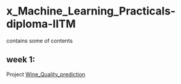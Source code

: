 # x_Machine_Learning_Practicals-diploma-IITM
contains some of contents 

## week 1:
  Project [Wine_Quality_prediction](https://www.kaggle.com/code/shailx/wine-quality-prediction-end-to-end-ml-projects/edit)
